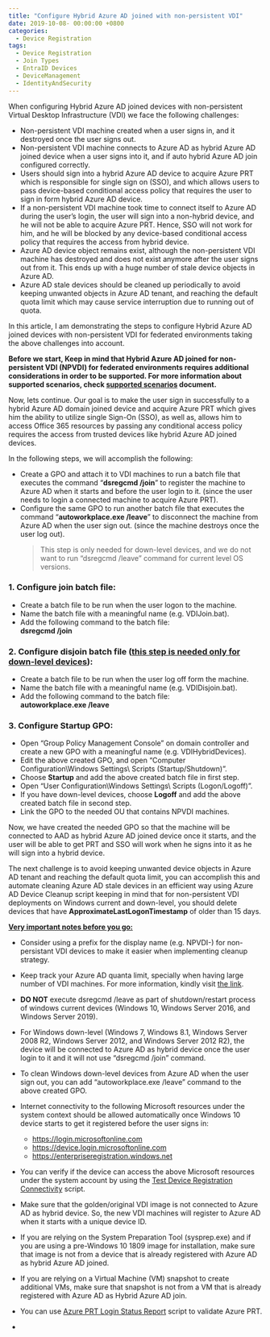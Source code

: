 ```yaml
---
title: "Configure Hybrid Azure AD joined with non-persistent VDI"
date: 2019-10-08- 00:00:00 +0800
categories:
  - Device Registration
tags:
  - Device Registration
  - Join Types
  - EntraID Devices
  - DeviceManagement
  - IdentityAndSecurity
---
```

When configuring Hybrid Azure AD joined devices with non-persistent Virtual Desktop Infrastructure (VDI) we face the following challenges:
- Non-persistent VDI machine created when a user signs in, and it destroyed once the user signs out.
- Non-persistent VDI machine connects to Azure AD as hybrid Azure AD joined device when a user signs into it, and if auto hybrid Azure AD join configured correctly.
- Users should sign into a hybrid Azure AD device to acquire Azure PRT which is responsible for single sign on (SSO), and which allows users to pass device-based conditional access policy that requires the user to sign in form hybrid Azure AD device.
- If a non-persistent VDI machine took time to connect itself to Azure AD during the user’s login, the user will sign into a non-hybrid device, and he will not be able to acquire Azure PRT. Hence, SSO will not work for him, and he will be blocked by any device-based conditional access policy that requires the access from hybrid device.
- Azure AD device object remains exist, although the non-persistent VDI machine has destroyed and does not exist anymore after the user signs out from it. This ends up with a huge number of stale device objects in Azure AD.
- Azure AD stale devices should be cleaned up periodically to avoid keeping unwanted objects in Azure AD tenant, and reaching the default quota limit which may cause service interruption due to running out of quota.

In this article, I am demonstrating the steps to configure Hybrid Azure AD joined devices with non-persistent VDI for federated environments taking the above challenges into account.

**Before we start, Keep in mind that Hybrid Azure AD joined for non-persistent VDI (NPVDI) for federated environments requires additional considerations in order to be supported. For more information about supported scenarios, check [supported scenarios](https://docs.microsoft.com/en-us/azure/active-directory/devices/howto-device-identity-virtual-desktop-infrastructure#supported-scenarios) document.**

Now, lets continue. Our goal is to make the user sign in successfully to a hybrid Azure AD domain joined device and acquire Azure PRT which gives him the ability to utilize single Sign-On (SSO), as well as, allows him to access Office 365 resources by passing any conditional access policy requires the access from trusted devices like hybrid Azure AD joined devices.

In the following steps, we will accomplish the following:
- Create a GPO and attach it to VDI machines to run a batch file that executes the command “**dsregcmd /join**” to register the machine to Azure AD when it starts and before the user login to it. (since the user needs to login a connected machine to acquire Azure PRT).
- Configure the same GPO to run another batch file that executes the command “**autoworkplace.exe /leave**” to disconnect the machine from Azure AD when the user sign out. (since the machine destroys once the user log out). <br>
  > This step is only needed for down-level devices, and we do not want to run “dsregcmd /leave” command for current level OS versions.

### 1. Configure join batch file:
- Create a batch file to be run when the user logon to the machine.
- Name the batch file with a meaningful name (e.g. VDIJoin.bat).
- Add the following command to the batch file:<br>
  **dsregcmd /join**

### 2. Configure disjoin batch file (<ins>this step is needed only for down-level devices</ins>):
- Create a batch file to be run when the user log off form the machine.
- Name the batch file with a meaningful name (e.g. VDIDisjoin.bat).
- Add the following command to the batch file:<br>
  **autoworkplace.exe /leave**

### 3. Configure Startup GPO:
- Open “Group Policy Management Console” on domain controller and create a new GPO with a meaningful name (e.g. VDIHybridDevices).
- Edit the above created GPO, and open “Computer Configuration\Windows Settings\ Scripts (Startup/Shutdown)”.
- Choose **Startup** and add the above created batch file in first step.
- Open “User Configuration\Windows Settings\ Scripts (Logon/Logoff)”.
- If you have down-level devices, choose **Logoff** and add the above created batch file in second step.
- Link the GPO to the needed OU that contains NPVDI machines.

Now, we have created the needed GPO so that the machine will be connected to AAD as hybrid Azure AD joined device once it starts, and the user will be able to get PRT and SSO will work when he signs into it as he will sign into a hybrid device.

The next challenge is to avoid keeping unwanted device objects in Azure AD tenant and reaching the default quota limit, you can accomplish this and automate cleaning Azure AD stale devices in an efficient way using Azure AD Device Cleanup script keeping in mind that for non-persistent VDI deployments on Windows current and down-level, you should delete devices that have **ApproximateLastLogonTimestamp** of older than 15 days.

<ins>**Very important notes before you go:**</ins>
- Consider using a prefix for the display name (e.g. NPVDI-) for non-persistant VDI devices to make it easier when implementing cleanup strategy.
- Keep track your Azure AD quanta limit, specially when having large number of VDI machines. For more information, kindly visit [the link](https://docs.microsoft.com/en-us/azure/azure-resource-manager/management/azure-subscription-service-limits#active-directory-limits).
- **DO NOT** execute dsregcmd /leave as part of shutdown/restart process of windows current devices (Windows 10, Windows Server 2016, and Windows Server 2019).
- For Windows down-level (Windows 7, Windows 8.1, Windows Server 2008 R2, Windows Server 2012, and Windows Server 2012 R2), the device will be connected to Azure AD as hybrid device once the user login to it and it will not use “dsregcmd /join” command.
- To clean Windows down-level devices from Azure AD when the user sign out, you can add “autoworkplace.exe /leave” command to the above created GPO.
- Internet connectivity to the following Microsoft resources under the system context should be allowed automatically once Windows 10 device starts to get it registered before the user signs in:
  - https://login.microsoftonline.com
  - https://device.login.microsoftonline.com
  - https://enterpriseregistration.windows.net
- You can verify if the device can access the above Microsoft resources under the system account by using the [Test Device Registration Connectivity](https://learn.microsoft.com/en-us/samples/azure-samples/testdeviceregconnectivity/testdeviceregconnectivity/) script.
- Make sure that the golden/original VDI image is not connected to Azure AD as hybrid device. So, the new VDI machines will register to Azure AD when it starts with a unique device ID.
- If you are relying on the System Preparation Tool (sysprep.exe) and if you are using a pre-Windows 10 1809 image for installation, make sure that image is not from a device that is already registered with Azure AD as hybrid Azure AD joined.
- If you are relying on a Virtual Machine (VM) snapshot to create additional VMs, make sure that snapshot is not from a VM that is already registered with Azure AD as Hybrid Azure AD join.
- You can use [Azure PRT Login Status Report](https://github.com/mzmaili/AzurePRTLoginReport) script to validate Azure PRT.

- 
